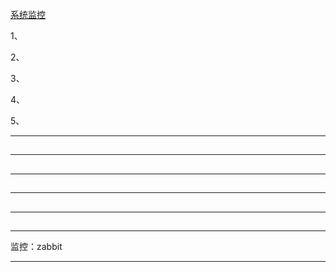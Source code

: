 [系统监控](https://github.com/youngzil/quickstart-monitor)  
  
1、[](#)  

2、[](#)  

3、[](#)  

4、[](#)  

5、[](#)  
  
  
---------------------------------------------------------------------------------------------------------------------  
## 


---------------------------------------------------------------------------------------------------------------------  
## 


---------------------------------------------------------------------------------------------------------------------  
## 


---------------------------------------------------------------------------------------------------------------------  
## 


---------------------------------------------------------------------------------------------------------------------  
## 

  
---------------------------------------------------------------------------------------------------------------------  
  
  
监控：zabbit  
  
  
---------------------------------------------------------------------------------------------------------------------  
  
  
  
